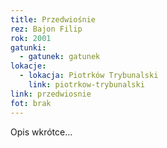 ```yaml
---
title: Przedwiośnie
rez: Bajon Filip
rok: 2001
gatunki: 
  - gatunek: gatunek
lokacje:
  - lokacja: Piotrków Trybunalski
    link: piotrkow-trybunalski
link: przedwiosnie
fot: brak
---
```

Opis wkrótce…
